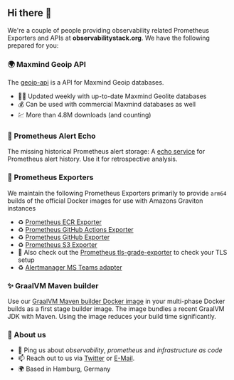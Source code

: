 ## Hi there 👋

We're a couple of people providing observability related Prometheus Exporters and APIs
at **observabilitystack.org**. We have the following prepared for you:

### 🌍 Maxmind Geoip API

The [geoip-api](https://github.com/observabilitystack/geoip-api) is a API for
Maxmind Geoip databases.

- 🏃‍♀️ Updated weekly with up-to-date Maxmind Geolite databases
- 💰 Can be used with commercial Maxmind databases as well
- 💹 More than 4.8M downloads (and counting)

### 📣 Prometheus Alert Echo

The missing historical Prometheus alert storage:
A [echo service](https://github.com/observabilitystack/prometheus-alertecho) for
Prometheus alert history. Use it for retrospective analysis.

### 🤖 Prometheus Exporters

We maintain the following Prometheus Exporters primarily to provide
`arm64` builds of the official Docker images for use with Amazons
Graviton instances

- ♻️ [Prometheus ECR Exporter](https://github.com/observabilitystack/prometheus-ecr-exporter)
- ♻️ [Prometheus GitHub Actions Exporter](https://github.com/observabilitystack/github-actions-exporter)
- ♻️ [Prometheus GitHub Exporter](https://github.com/observabilitystack/github_exporter)
- ♻️ [Prometheus S3 Exporter](https://github.com/observabilitystack/s3_exporter)
- 🔐 Also check out the [Prometheus tls-grade-exporter](https://github.com/ping7io/tls-grade-exporter) to check your TLS setup
- ♻️ [Alertmanager MS Teams adapter](https://github.com/observabilitystack/prometheus-msteams)

### ✨ GraalVM Maven builder

Use our [GraalVM Maven builder Docker image](https://github.com/observabilitystack/graalvm-maven-builder)
in your multi-phase Docker builds as a first stage builder image. The image bundles a recent GraalVM
JDK with Maven. Using the image reduces your build time significantly.

### 🍿 About us

- 💬 Ping us about *observability*, *prometheus* and *infrastructure as code*
- 📫 Reach out to us via [Twitter](https://twitter.com/tboeghk) or [E-Mail](torsten@ping7.io).
- 🌍 Based in Hamburg, Germany
